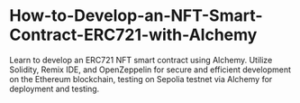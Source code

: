 # How-to-Develop-an-NFT-Smart-Contract-ERC721-with-Alchemy
Learn to develop an ERC721 NFT smart contract using Alchemy. Utilize Solidity, Remix IDE, and OpenZeppelin for secure and efficient development on the Ethereum blockchain, testing on Sepolia testnet via Alchemy for deployment and testing.
